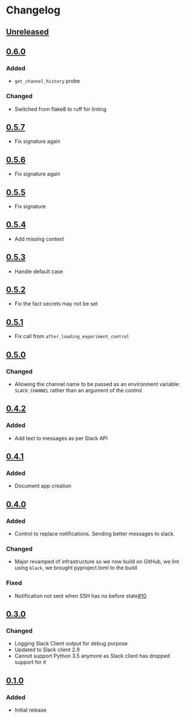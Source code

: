 # Changelog

## [Unreleased][]

[Unreleased]: https://github.com/chaostoolkit-incubator/chaostoolkit-slack/compare/0.6.0...HEAD

## [0.6.0][]

[0.6.0]: https://github.com/chaostoolkit-incubator/chaostoolkit-slack/compare/0.5.7...0.6.0

### Added

- `get_channel_history` probe

### Changed

- Switched from flake8 to ruff for linting

## [0.5.7][]

[0.5.7]: https://github.com/chaostoolkit-incubator/chaostoolkit-slack/compare/0.5.6...0.5.7

- Fix signature again

## [0.5.6][]

[0.5.6]: https://github.com/chaostoolkit-incubator/chaostoolkit-slack/compare/0.5.5...0.5.6

- Fix signature again

## [0.5.5][]

[0.5.5]: https://github.com/chaostoolkit-incubator/chaostoolkit-slack/compare/0.5.4...0.5.5

- Fix signature

## [0.5.4][]

[0.5.4]: https://github.com/chaostoolkit-incubator/chaostoolkit-slack/compare/0.5.3...0.5.4

- Add missing context

## [0.5.3][]

[0.5.3]: https://github.com/chaostoolkit-incubator/chaostoolkit-slack/compare/0.5.2...0.5.3

- Handle default case

## [0.5.2][]

[0.5.2]: https://github.com/chaostoolkit-incubator/chaostoolkit-slack/compare/0.5.1...0.5.2

- Fix the fact secrets may not be set

## [0.5.1][]

[0.5.1]: https://github.com/chaostoolkit-incubator/chaostoolkit-slack/compare/0.5.0...0.5.1

- Fix call from `after_loading_experiment_control`

## [0.5.0][]

[0.5.0]: https://github.com/chaostoolkit-incubator/chaostoolkit-slack/compare/0.4.2...0.5.0

### Changed

- Allowing the channel name to be passed as an environment variable: `SLACK_CHANNEL`
  rather than an argument of the control

## [0.4.2][]

[0.4.2]: https://github.com/chaostoolkit-incubator/chaostoolkit-slack/compare/0.4.1...0.4.2

### Added

- Add text to messages as per Slack API

## [0.4.1][]

[0.4.1]: https://github.com/chaostoolkit-incubator/chaostoolkit-slack/compare/0.4.0...0.4.1

### Added

- Document app creation

## [0.4.0][]

[0.4.0]: https://github.com/chaostoolkit-incubator/chaostoolkit-slack/compare/0.3.0...0.4.0

### Added

- Control to replace notifications. Sending better messages to slack.

### Changed

- Major revamped of infrastructure so we now build on GitHub, we lint using
  `black`, we brought pyproject.toml to the build

### Fixed

-   Notification not sent when SSH has no before state[#10][10]

[10]: https://github.com/chaostoolkit-incubator/chaostoolkit-slack/pull/10

## [0.3.0][]

[0.3.0]: https://github.com/chaostoolkit-incubator/chaostoolkit-slack/compare/0.2.0...0.3.0

### Changed

-   Logging Slack Client output for debug purpose
-   Updated to Slack client 2.9
-   Cannot support Python 3.5 anymore as Slack client has dropped support
    for it

## [0.1.0][]

[0.1.0]: https://github.com/chaostoolkit-incubator/chaostoolkit-slack/tree/0.1.0

### Added

-   Initial release